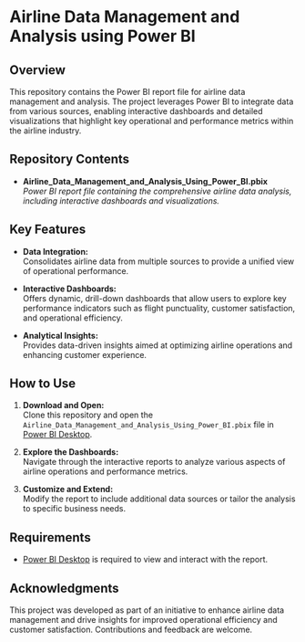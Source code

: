 # Airline Data Management and Analysis using Power BI

## Overview
This repository contains the Power BI report file for airline data management and analysis. The project leverages Power BI to integrate data from various sources, enabling interactive dashboards and detailed visualizations that highlight key operational and performance metrics within the airline industry.

## Repository Contents
- **Airline_Data_Management_and_Analysis_Using_Power_BI.pbix**  
  *Power BI report file containing the comprehensive airline data analysis, including interactive dashboards and visualizations.*

## Key Features
- **Data Integration:**  
  Consolidates airline data from multiple sources to provide a unified view of operational performance.

- **Interactive Dashboards:**  
  Offers dynamic, drill-down dashboards that allow users to explore key performance indicators such as flight punctuality, customer satisfaction, and operational efficiency.

- **Analytical Insights:**  
  Provides data-driven insights aimed at optimizing airline operations and enhancing customer experience.

## How to Use
1. **Download and Open:**  
   Clone this repository and open the `Airline_Data_Management_and_Analysis_Using_Power_BI.pbix` file in [Power BI Desktop](https://powerbi.microsoft.com/en-us/desktop/).

2. **Explore the Dashboards:**  
   Navigate through the interactive reports to analyze various aspects of airline operations and performance metrics.

3. **Customize and Extend:**  
   Modify the report to include additional data sources or tailor the analysis to specific business needs.

## Requirements
- [Power BI Desktop](https://powerbi.microsoft.com/en-us/desktop/) is required to view and interact with the report.

## Acknowledgments
This project was developed as part of an initiative to enhance airline data management and drive insights for improved operational efficiency and customer satisfaction. Contributions and feedback are welcome.

